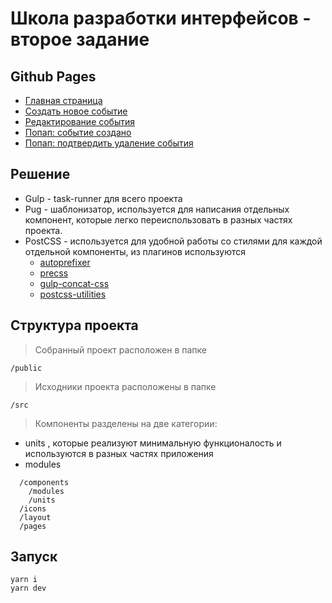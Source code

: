 # Школа разработки интерфейсов - второе задание 

## Github Pages

- [Главная страница](https://devsnice.github.io/shri-entrance-task-2/)
- [Создать новое событие](https://devsnice.github.io/shri-entrance-task-2/createEvent.html)
- [Редактирование события](https://devsnice.github.io/shri-entrance-task-2/editEvent.html)
- [Попап: событие создано](https://devsnice.github.io/shri-entrance-task-2/eventCreated.html)
- [Попап: подтвердить удаление события](https://devsnice.github.io/shri-entrance-task-2/confirmEventDelete.html)


## Решение
- Gulp - task-runner для всего проекта
- Pug - шаблонизатор, используется для написания отдельных компонент, которые легко переиспользовать в разных частях проекта. 
- PostCSS - используется для удобной работы со стилями для каждой отдельной компоненты, из плагинов используются
  - [autoprefixer](https://github.com/postcss/autoprefixer)
  - [precss](https://github.com/jonathantneal/precss)
  - [gulp-concat-css](https://github.com/mariocasciaro/gulp-concat-css)
  - [postcss-utilities](https://github.com/ismamz/postcss-utilities)

## Структура проекта

> Собранный проект расположен в папке
```
/public
```
> Исходники проекта расположены в папке
```
/src
```
> Компоненты разделены на две категории:
  - units , которые реализуют минимальную функционалость и используются в разных частях приложения 
  - modules
```
  /components
    /modules
    /units
  /icons
  /layout
  /pages

```

## Запуск

```
yarn i
yarn dev
```
